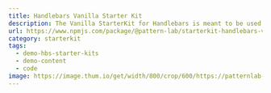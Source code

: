 ```yaml
---
title: Handlebars Vanilla Starter Kit
description: The Vanilla StarterKit for Handlebars is meant to be used as a demonstration of a Handlebars-based project in Pattern Lab.
url: https://www.npmjs.com/package/@pattern-lab/starterkit-handlebars-vanilla
category: starterkit
tags:
  - demo-hbs-starter-kits
  - demo-content
  - code
image: https://image.thum.io/get/width/800/crop/600/https://patternlab-handlebars-preview.netlify.com/
---
```

